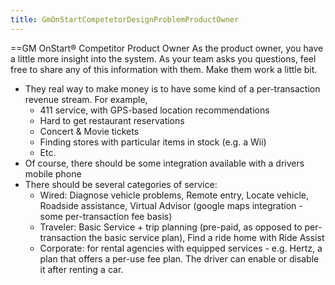 ```yaml
---
title: GmOnStartCompetetorDesignProblemProductOwner
---
```

 ==GM OnStart® Competitor Product Owner
As the product owner, you have a little more insight into the system. As your team asks you questions, feel free to share any of this information with them. Make them work a little bit.
* They real way to make money is to have some kind of a per-transaction revenue stream. For example,
  * 411 service, with GPS-based location recommendations
  * Hard to get restaurant reservations
  * Concert & Movie tickets
  * Finding stores with particular items in stock (e.g. a Wii)
  * Etc.
* Of course, there should be some integration available with a drivers mobile phone
* There should be several categories of service:
  * Wired: Diagnose vehicle problems, Remote entry, Locate vehicle, Roadside assistance, Virtual Advisor (google maps integration - some per-transaction fee basis)
  * Traveler: Basic Service + trip planning (pre-paid, as opposed to per-transaction the basic service plan), Find a ride home with Ride Assist
  * Corporate: for rental agencies with equipped services - e.g. Hertz, a plan that offers a per-use fee plan. The driver can enable or disable it after renting a car.

